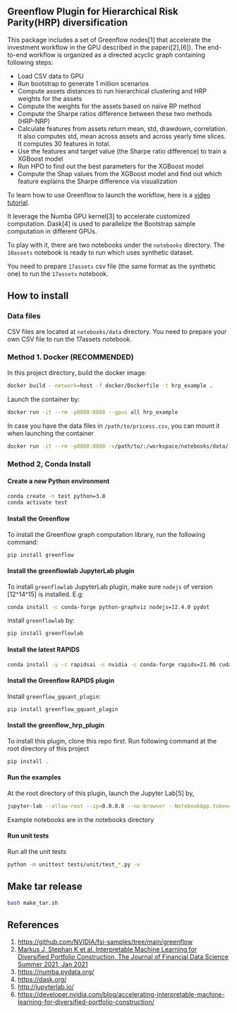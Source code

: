 ## Greenflow Plugin for Hierarchical Risk Parity(HRP) diversification

This package includes a set of Greenflow nodes[1] that accelerate the investment workflow in the GPU described in the paper([2],[6]). The end-to-end workflow is organized as a directed acyclic graph containing following steps: 

* Load CSV data to GPU
* Run bootstrap to generate 1 million scenarios
* Compute assets distances to run hierarchical clustering and HRP weights for the assets
* Compute the weights for the assets based on naïve RP method
* Compute the Sharpe ratios difference between these two methods (HRP-NRP)
* Calculate features from assets return mean, std, drawdown, correlation. It also computes std, mean across assets and across yearly time slices.  It computes 30 features in total. 
* Use the features and target value  (the Sharpe ratio difference) to train a XGBoost model
* Run HPO to find out the best parameters for the XGBoost model
* Compute the Shap values from the XGBoost model and find out which feature explains the Sharpe difference via visualization

To learn how to use Greenflow to launch the workflow, here is a [video tutorial](https://www.youtube.com/watch?v=Ie6Dtj7Shas&t=2s).

It leverage the Numba GPU kernel[3] to accelerate customized computation. Dask[4] is used to parallelize the Bootstrap sample computation in different GPUs. 

To play with it, there are two notebooks under the `notebooks` directory. The `10assets` notebook is ready to run which uses synthetic dataset.

You need to prepare `17assets` csv file (the same format as the synthetic one) to run the `17assets` notebook.

## How to install

### Data files

CSV files are located at `notebooks/data` directory. You need to prepare your own CSV file to run the 17assets notebook.

### Method 1. Docker (RECOMMENDED)
In this project directory, build the docker image:
```bash
docker build --network=host -f docker/Dockerfile -t hrp_example .
```
Launch the container by:
```bash
docker run -it --rm -p8888:8888 --gpus all hrp_example
```
In case you have the data files in `/path/to/pricess.csv`, you can mount it when launching the container
```bash
docker run -it --rm -p8888:8888 -v/path/to/:/workspace/notebooks/data/ --gpus all hrp_example
```

### Method 2, Conda  Install
#### Create a new Python environment
```bash
conda create -n test python=3.8
conda activate test
```

#### Install the Greenflow 

To install the Greenflow graph computation library, run the following command:
```bash
pip install greenflow
```

#### Install the greenflowlab JupyterLab plugin
To install `greenflowlab` JupyterLab plugin, make sure `nodejs` of version [12^14^15] is installed. E.g:
```bash
conda install -c conda-forge python-graphviz nodejs=12.4.0 pydot
```
install `greenflowlab` by:
```bash
pip install greenflowlab
```

#### Install the latest RAPIDS
```bash
conda install -y -c rapidsai -c nvidia -c conda-forge rapids=21.06 cudatoolkit=11.0
```

#### Install the Greenflow RAPIDS plugin
Install `greenflow_gquant_plugin`:
```bash
pip install greenflow_gquant_plugin
```

#### Install the greenflow_hrp_plugin
To install this plugin, clone this repo first.  Run following command at the root directory of this project
```bash
pip install .
```

#### Run the examples
At the root directory of this plugin, launch the Jupyter Lab[5] by,
```bash
jupyter-lab --allow-root --ip=0.0.0.0 --no-browser --NotebookApp.token=''
```
Example notebooks are in the notebooks directory

#### Run unit tests
Run all the unit tests
```bash
python -m unittest tests/unit/test_*.py -v
```

## Make tar release
```bash
bash make_tar.sh
```

## References

1. https://github.com/NVIDIA/fsi-samples/tree/main/greenflow
2. [Markus J, Stephan K et al. Interpretable Machine Learning for Diversified Portfolio Construction, The Journal of Financial Data Science Summer 2021, Jan 2021](https://jfds.pm-research.com/content/3/3/31)
3. https://numba.pydata.org/
4. https://dask.org/
5. http://jupyterlab.io/
6. https://developer.nvidia.com/blog/accelerating-interpretable-machine-learning-for-diversified-portfolio-construction/

